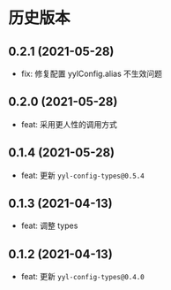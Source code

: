 # 历史版本

## 0.2.1 (2021-05-28)

- fix: 修复配置 yylConfig.alias 不生效问题

## 0.2.0 (2021-05-28)

- feat: 采用更人性的调用方式

## 0.1.4 (2021-05-28)

- feat: 更新 `yyl-config-types@0.5.4`

## 0.1.3 (2021-04-13)

- feat: 调整 types

## 0.1.2 (2021-04-13)

- feat: 更新 `yyl-config-types@0.4.0`
